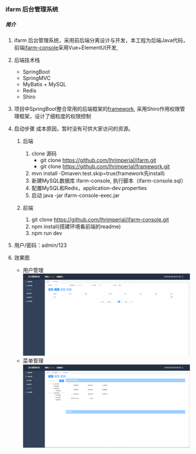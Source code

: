 ### ifarm 后台管理系统
##### 简介
1. ifarm 后台管理系统，采用前后端分离设计与开发，本工程为后端Java代码，前端[ifarm-console](https://github.com/lhrimperial/farm-console)采用Vue+ElementUI开发,

2. 后端技术栈
    - SpringBoot
    - SpringMVC
    - MyBatis + MySQL
    - Redis
    - Shiro
3. 项目中SpringBoot整合常用的后端框架的[framework](https://github.com/lhrimperial/framework), 采用Shiro作用权限管理框架，设计了细粒度的权限控制
4. 启动步骤
    成本原因，暂时没有可供大家访问的资源。
    1. 后端
        1. clone 源码
            - git clone https://github.com/lhrimperial/ifarm.git
            - git clone https://github.com/lhrimperial/framework.git
        2. mvn install -Dmaven.test.skip=true(framework先install)
        3. 新建MySQL数据库 ifarm-console, 执行脚本（ifarm-console.sql）
        4. 配置MySQL和Redis，application-dev.properties
        5. 启动 java -jar ifarm-console-exec.jar
        
    2. 前端
        1. git clone https://github.com/lhrimperial/ifarm-console.git
        2. npm install(搭建环境看前端的readme)
        3. npm run dev
5. 用户/密码：admin/123     
6. 效果图
    - 用户管理
    ![Alt text](doc/用户管理.png)
    - 菜单管理
    ![Alt text](doc/菜单管理.png)
